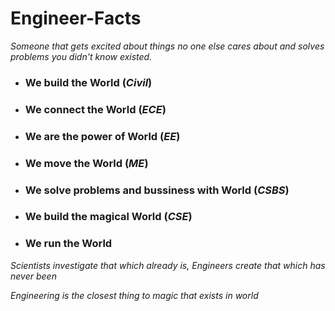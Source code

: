 # Engineer-Facts 
*Someone that gets excited about things no one else cares about and solves problems you didn't know existed.*
 
 
 
 

 -  ### We build the World (*Civil*)
  - ### We connect the World (*ECE*)
  - ### We are the power of World (*EE*)
  - ### We move the World (*ME*)
  - ### We solve problems and bussiness with World (*CSBS*)
  - ### We build the magical World (*CSE*)
   - ### We run the World


*Scientists investigate that which already is, Engineers create that which has never been*

*Engineering is the closest thing to magic that exists in world*


 
